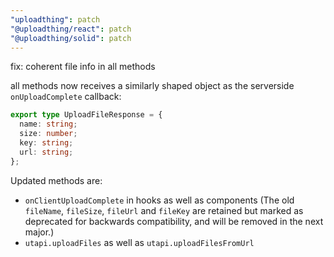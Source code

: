 ```yaml
---
"uploadthing": patch
"@uploadthing/react": patch
"@uploadthing/solid": patch
---
```


fix: coherent file info in all methods

all methods now receives a similarly shaped object as the serverside `onUploadComplete` callback:

```ts
export type UploadFileResponse = {
  name: string;
  size: number;
  key: string;
  url: string;
};
```

Updated methods are:

- `onClientUploadComplete` in hooks as well as components (The old `fileName`, `fileSize`, `fileUrl` and `fileKey` are retained but marked as deprecated for backwards compatibility, and will be removed in the next major.)
- `utapi.uploadFiles` as well as `utapi.uploadFilesFromUrl`
